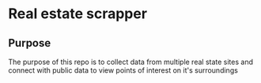 # Real estate scrapper

## Purpose
The purpose of this repo is to collect data from multiple real state sites and connect 
with public data to view points of interest on it's surroundings 